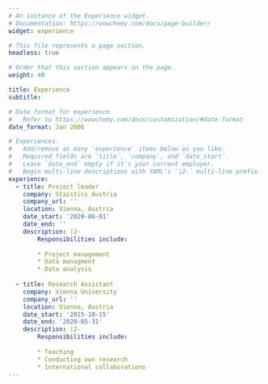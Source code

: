 ```yaml
---
# An instance of the Experience widget.
# Documentation: https://wowchemy.com/docs/page-builder/
widget: experience

# This file represents a page section.
headless: true

# Order that this section appears on the page.
weight: 40

title: Experience
subtitle:

# Date format for experience
#   Refer to https://wowchemy.com/docs/customization/#date-format
date_format: Jan 2006

# Experiences.
#   Add/remove as many `experience` items below as you like.
#   Required fields are `title`, `company`, and `date_start`.
#   Leave `date_end` empty if it's your current employer.
#   Begin multi-line descriptions with YAML's `|2-` multi-line prefix.
experience:
  - title: Project leader
    company: Staistics Austria
    company_url: ''
    location: Vienna, Austria
    date_start: '2020-06-01'
    date_end: ''
    description: |2-
        Responsibilities include:
        
        * Project management
        * Data managment
        * Data analysis
        
  - title: Research Assistant
    company: Vienna University
    company_url: ''
    location: Vienna, Austria
    date_start: '2015-10-15'
    date_end: '2020-05-31'
    description: |2-
        Responsibilities include:
        
        * Teaching
        * Conducting own research
        * International collaborations
---
```


